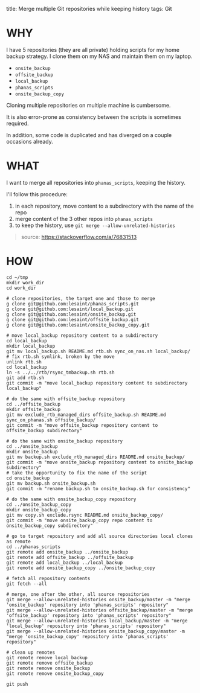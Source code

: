 title: Merge multiple Git repositories while keeping history
tags: Git


# WHY

I have 5 repositories (they are all private) holding scripts for my home backup strategy.
I clone them on my NAS and maintain them on my laptop.

* `onsite_backup`
* `offsite_backup`
* `local_backup`
* `phanas_scripts`
* `onsite_backup_copy`

Cloning multiple repositories on multiple machine is cumbersome.

It is also error-prone as consistency between the scripts is sometimes required.

In addition, some code is duplicated and has diverged on a couple occasions already. 

# WHAT

I want to merge all repositories into `phanas_scripts`, keeping the history.

I'll follow this procedure:

1. in each repository, move content to a subdirectory with the name of the repo
2. merge content of the 3 other repos into `phanas_scripts`
3. to keep the history, use `git merge --allow-unrelated-histories`

> source: https://stackoverflow.com/a/76831513

# HOW

```shell
cd ~/tmp
mkdir work_dir
cd work_dir

# clone repositories, the target one and those to merge
g clone git@github.com:lesaint/phanas_scripts.git
g clone git@github.com:lesaint/local_backup.git
g clone git@github.com:lesaint/onsite_backup.git
g clone git@github.com:lesaint/offsite_backup.git
g clone git@github.com:lesaint/onsite_backup_copy.git

# move local_backup repository content to a subdirectory
cd local_backup
mkdir local_backup
git mv local_backup.sh README.md rtb.sh sync_on_nas.sh local_backup/
# fix rtb.sh symlink, broken by the move
unlink rtb.sh
cd local_backup
ln -s ../../rtb/rsync_tmbackup.sh rtb.sh
git add rtb.sh
git commit -m "move local_backup repository content to subdirectory local_backup"

# do the same with offsite_backup repository
cd ../offsite_backup
mkdir offsite_backup
git mv exclude_rtb_managed_dirs offsite_backup.sh README.md sync_on_phanas.sh offsite_backup/
git commit -m "move offsite_backup repository content to offsite_backup subdirectory"

# do the same with onsite_backup repository
cd ../onsite_backup
mkdir onsite_backup
git mv backup.sh exclude_rtb_managed_dirs README.md onsite_backup/
git commit -m "move onsite_backup repository content to onsite_backup subdirectory"
# take the opportunity to fix the name of the script
cd onsite_backup
git mv backup.sh onsite_backup.sh
git commit -m "rename backup.sh to onsite_backup.sh for consistency"

# do the same with onsite_backup_copy repository
cd ../onsite_backup_copy
mkdir onsite_backup_copy
git mv copy.sh exclude.rsync README.md onsite_backup_copy/
git commit -m "move onsite_backup_copy repo content to onsite_backup_copy subdirectory"

# go to target repository and add all source directories local clones as remote
cd ../phanas_scripts
git remote add onsite_backup ../onsite_backup
git remote add offsite_backup ../offsite_backup
git remote add local_backup ../local_backup
git remote add onsite_backup_copy ../onsite_backup_copy

# fetch all repository contents
git fetch --all

# merge, one after the other, all source repositories
git merge --allow-unrelated-histories onsite_backup/master -m "merge 'onsite_backup' repository into 'phanas_scripts' repository"
git merge --allow-unrelated-histories offsite_backup/master -m "merge 'offsite_backup' repository into 'phanas_scripts' repository"
git merge --allow-unrelated-histories local_backup/master -m "merge 'local_backup' repository into 'phanas_scripts' repository"
git merge --allow-unrelated-histories onsite_backup_copy/master -m "merge 'onsite_backup_copy' repository into 'phanas_scripts' repository"

# clean up remotes
git remote remove local_backup
git remote remove offsite_backup
git remote remove onsite_backup 
git remote remove onsite_backup_copy

git push
```
